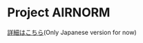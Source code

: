 # Project AIRNORM

[詳細はこちら](https://scrapbox.io/realglobe/Project_AIRNORM)(Only Japanese version for now)
